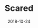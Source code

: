 ---
title: Scared
date: '2018-10-24'
thumb_image: images/mar-3yo/scared.jpg
thumb_image_alt: Scared
image: images/mar-3yo/scared.jpg
image_alt: Scared
template: project
---	